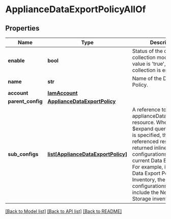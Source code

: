 # ApplianceDataExportPolicyAllOf

## Properties
Name | Type | Description | Notes
------------ | ------------- | ------------- | -------------
**enable** | **bool** | Status of the data collection mode. If the value is &#39;true&#39;, then data collection is enabled.   | [optional] 
**name** | **str** | Name of the Data Export Policy.    | [optional] [readonly] 
**account** | [**IamAccount**](.md) |  | [optional] 
**parent_config** | [**ApplianceDataExportPolicy**](.md) |  | [optional] 
**sub_configs** | [**list[ApplianceDataExportPolicy]**](ApplianceDataExportPolicy.md) | A reference to a applianceDataExportPolicy resource. When the $expand query parameter is specified, the referenced resource is returned inline. Sub-configurations of the current Data Export Policy. For example, if the current Data Export Policy is Inventory, the sub-configurations would include the Network and Storage inventory.  | [optional] [readonly] 

[[Back to Model list]](../README.md#documentation-for-models) [[Back to API list]](../README.md#documentation-for-api-endpoints) [[Back to README]](../README.md)


